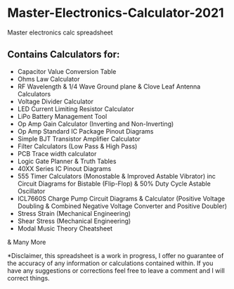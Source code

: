 # Master-Electronics-Calculator-2021
 Master electronics calc spreadsheet

## Contains Calculators for:

- Capacitor Value Conversion Table
- Ohms Law Calculator
- RF Wavelength & 1/4 Wave Ground plane & Clove Leaf Antenna Calculators
- Voltage Divider Calculator
- LED Current Limiting Resistor Calculator
- LiPo Battery Management Tool
- Op Amp Gain Calculator (Inverting and Non-Inverting)
- Op Amp Standard IC Package Pinout Diagrams
- Simple BJT Transistor Amplifier Calculator
- Filter Calculators (Low Pass & High Pass)
- PCB Trace width calculator
- Logic Gate Planner & Truth Tables
- 40XX Series IC Pinout Diagrams
- 555 Timer Calculators (Monostable & Improved Astable Vibrator) inc Circuit Diagrams for Bistable (Flip-Flop) & 50% Duty Cycle Astable Oscillator
- ICL7660S Charge Pump Circuit Diagrams & Calculator (Positive Voltage Doubling & Combined Negative Voltage Converter and Positive Doubler)
- Stress Strain (Mechanical Engineering)
- Shear Stress (Mechanical Engineering)
- Modal Music Theory Cheatsheet

& Many More

*Disclaimer, this spreadsheet is a work in progress, I offer no guarantee of the accuracy of any information or calculations contained within. If you have any suggestions or corrections feel free to leave a comment and I will correct things.

